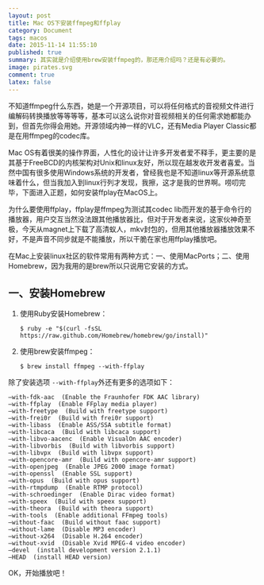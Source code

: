 ```yaml
---
layout: post
title: Mac OS下安装ffmpeg和ffplay
category: Document
tags: macos
date: 2015-11-14 11:55:10
published: true
summary: 其实就是介绍使用brew安装ffmpeg的，那还用介绍吗？还是有必要的。
image: pirates.svg
comment: true
latex: false
---
```


不知道ffmpeg什么东西，她是一个开源项目，可以将任何格式的音视频文件进行编解码转换播放等等等等，基本可以这么说你对音视频相关的任何需求她都能办到，但首先你得会用她。开源领域内神一样的VLC，还有Media Player Classic都是在用ffmpeg的codec库。

Mac OS有着很美的操作界面，人性化的设计让许多开发者爱不释手，更主要的是其基于FreeBCD的内核架构对Unix和linux友好，所以现在越发收开发者喜爱。当然中国有很多使用Windows系统的开发者，曾经我也是不知道linux等开源系统意味着什么，但当我加入到linux行列才发现，我擦，这才是我的世界啊。唠叨完毕，下面进入正题，如何安装ffplay在MacOS上。

为什么要使用ffplay，ffplay是ffmpeg为测试其codec lib而开发的基于命令行的播放器，用户交互当然没法跟其他播放器比，但对于开发者来说，这家伙神奇至极，今天从magnet上下载了高清蚁人，mkv封包的，但用其他播放器播放效果不好，不是声音不同步就是不能播放，所以干脆在家也用ffplay播放吧。

在Mac上安装linux社区的软件常用有两种方式：一、使用MacPorts；二、使用Homebrew，因为我用的是brew所以只说用它安装的方式。

## 一、安装Homebrew

1. 使用Ruby安装Homebrew：

    ```
    $ ruby -e "$(curl -fsSL https://raw.github.com/Homebrew/homebrew/go/install)"
    ```

2. 使用brew安装ffmpeg：

    ```
    $ brew install ffmpeg --with-ffplay
    ```

除了安装选项 `--with-ffplay`外还有更多的选项如下：

```
–with-fdk-aac  (Enable the Fraunhofer FDK AAC library)
–with-ffplay  (Enable FFplay media player)
–with-freetype  (Build with freetype support)
–with-frei0r  (Build with frei0r support)
–with-libass  (Enable ASS/SSA subtitle format)
–with-libcaca  (Build with libcaca support)
–with-libvo-aacenc  (Enable VisualOn AAC encoder)
–with-libvorbis  (Build with libvorbis support)
–with-libvpx  (Build with libvpx support)
–with-opencore-amr  (Build with opencore-amr support)
–with-openjpeg  (Enable JPEG 2000 image format)
–with-openssl  (Enable SSL support)
–with-opus  (Build with opus support)
–with-rtmpdump  (Enable RTMP protocol)
–with-schroedinger  (Enable Dirac video format)
–with-speex  (Build with speex support)
–with-theora  (Build with theora support)
–with-tools  (Enable additional FFmpeg tools)
–without-faac  (Build without faac support)
–without-lame  (Disable MP3 encoder)
–without-x264  (Disable H.264 encoder)
–without-xvid  (Disable Xvid MPEG-4 video encoder)
–devel  (install development version 2.1.1)
–HEAD  (install HEAD version)
```

OK，开始播放吧！
